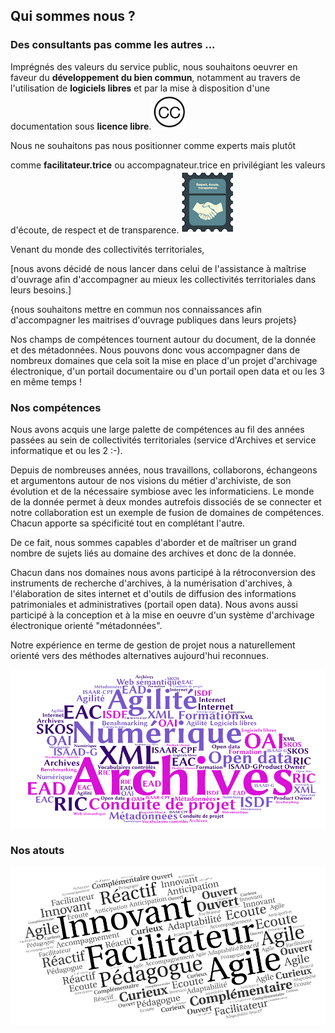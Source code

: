 ## Qui sommes nous ?

### Des consultants pas comme les autres ...

Imprégnés des valeurs du service public, nous souhaitons oeuvrer en faveur du **développement du bien commun**, notamment au travers de l'utilisation de **logiciels libres** et par la mise à disposition d'une documentation sous **licence libre**.![illustration creative communs](images/illustration-CC.png)

Nous ne souhaitons pas nous positionner comme experts mais plutôt

 comme **facilitateur.trice** ou accompagnateur.trice en privilégiant les valeurs d'écoute, de respect et de transparence.            ![illustration écoute, respect, transparence](images/illustration-respect.png)

Venant du monde des collectivités territoriales, 

[nous avons décidé de nous lancer dans celui de l'assistance à maîtrise d'ouvrage afin d'accompagner au mieux les collectivités territoriales dans leurs besoins.]

{nous souhaitons mettre en commun nos connaissances afin d'accompagner les maitrises d'ouvrage publiques dans leurs projets}

Nos champs de compétences tournent autour du document, de la donnée et des métadonnées. Nous pouvons donc vous accompagner dans de nombreux domaines que cela soit la mise en place d'un projet d'archivage électronique, d'un portail documentaire ou d'un portail open data et ou les 3 en même temps !

### Nos compétences

Nous avons acquis une large palette de compétences au fil des années passées au sein de collectivités territoriales (service d'Archives et service informatique et ou les 2 :-). 

Depuis de nombreuses années, nous travaillons, collaborons, échangeons et argumentons autour de nos visions du métier d'archiviste, de son évolution et de la nécessaire symbiose avec les informaticiens. Le monde de la donnée permet à deux mondes autrefois dissociés de se connecter et notre collaboration est un exemple de fusion de domaines de compétences. Chacun apporte sa spécificité tout en complétant l'autre.

De ce fait, nous sommes capables d'aborder et de maîtriser un grand nombre de sujets liés au domaine des archives et donc de la donnée.

Chacun dans nos domaines nous avons participé à la rétroconversion des instruments de recherche d'archives, à la numérisation d'archives, à l'élaboration de sites internet et d'outils de diffusion des informations patrimoniales et administratives (portail open data). Nous avons aussi participé à la conception et à la mise en oeuvre d'un système d'archivage électronique orienté "métadonnées".

Notre expérience en terme de gestion de projet nous a naturellement orienté vers des méthodes alternatives aujourd'hui reconnues. 

![illustration d'un processus](images/nos-competences-V1-1.png)



### Nos atouts 



![illustration d'un processus](images/Nos-atouts.png)

